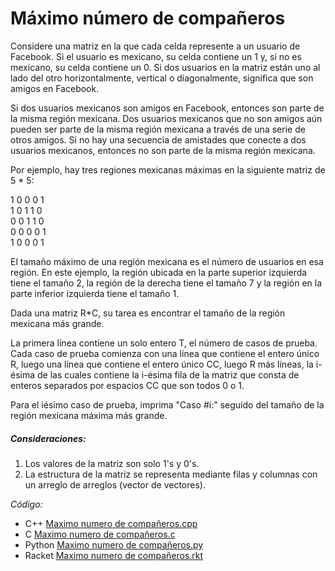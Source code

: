 # Máximo número de compañeros

Considere una matriz en la que cada celda represente a un usuario de Facebook. Si el usuario es mexicano, su celda contiene un 1 y, si no es mexicano, su celda contiene un 0. Si dos usuarios en la matriz están uno al lado del otro horizontalmente, vertical o diagonalmente, significa que son amigos en Facebook.

Si dos usuarios mexicanos son amigos en Facebook, entonces son parte de la misma región mexicana. Dos usuarios mexicanos que no son amigos aún pueden ser parte de la misma región mexicana  a través de una serie de otros amigos. Si no hay una secuencia de amistades que conecte a dos usuarios mexicanos, entonces no son parte de la misma región mexicana.

Por ejemplo, hay tres regiones mexicanas máximas en la siguiente matriz de 5 * 5:

1 0 0 0 1 <br>
1 0 1 1 0 <br>
0 0 1 1 0 <br>
0 0 0 0 1 <br>
1 0 0 0 1 <br>

El tamaño máximo de una región mexicana es el número de usuarios en esa región. En este ejemplo, la región ubicada en la parte superior izquierda tiene el tamaño 2, la región de la derecha tiene el tamaño 7 y la región en la parte inferior izquierda tiene el tamaño 1.

Dada una matriz R*C, su tarea es encontrar el tamaño de la región mexicana más grande.

La primera línea contiene un solo entero T, el número de casos de prueba. Cada caso de prueba comienza con una línea que contiene el entero único R, luego una línea que contiene el entero único CC, luego R más líneas, la i-ésima de las cuales contiene la i-ésima fila de la matriz que consta de enteros separados por espacios CC que son todos 0 o 1.

Para el iésimo caso de prueba, imprima "Caso #i:" seguido del tamaño de la región mexicana máxima más grande.

##### Consideraciones:
1. Los valores de la matriz son solo 1's y 0's.
2. La estructura de la matriz se representa mediante filas y columnas con un arreglo de arreglos (vector de vectores).

_Código:_ 
- C++ [Maximo numero de compañeros.cpp](../maximo-numero-companeros/maximo-numero-companeros.cpp)
- C [Maximo numero de compañeros.c](../maximo-numero-companeros/maximo-numero-companeros.c)
- Python [Maximo numero de compañeros.py](../maximo-numero-companeros/maximo-numero-companeros.py)
- Racket [Maximo numero de compañeros.rkt](../maximo-numero-companeros/maximo-numero-companeros.rkt)
